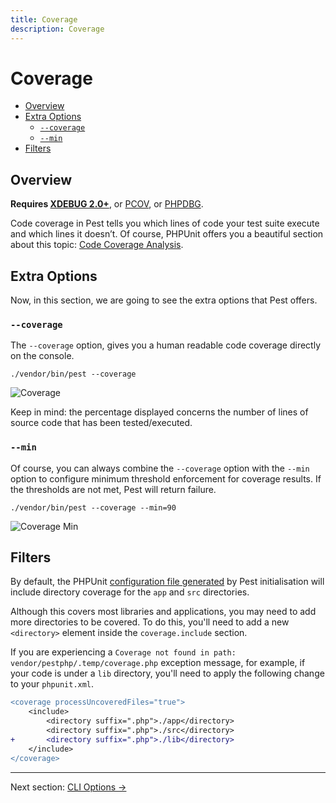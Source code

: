 ```yaml
---
title: Coverage
description: Coverage
---
```


# Coverage

- [Overview](#overview)
- [Extra Options](#extra-options)
    - [`--coverage`](#coverage)
    - [`--min`](#min)
- [Filters](#filters)

<a name="overview"></a>
## Overview

**Requires [XDEBUG 2.0+](https://xdebug.org/docs/install/)**, or [PCOV](https://github.com/krakjoe/pcov), or [PHPDBG](https://www.php.net/manual/en/book.phpdbg.php).

Code coverage in Pest tells you which lines of code your test
suite execute and which lines it doesn’t. Of course, PHPUnit
offers you a beautiful section about this topic: [Code Coverage Analysis](https://phpunit.readthedocs.io/en/9.0/code-coverage-analysis.html).

<a name="extra-options"></a>
## Extra Options

Now, in this section, we are going to see the extra options that Pest offers.

<a name="coverage"></a>
### `--coverage`

The `--coverage` option, gives you a human readable code coverage
directly on the console.

```
./vendor/bin/pest --coverage
```

![Coverage](/assets/img/coverage.png)

Keep in mind: the percentage displayed concerns the number of lines
of source code that has been tested/executed.

<a name="min"></a>
### `--min`

Of course, you can always combine the `--coverage` option
with the `--min` option to configure minimum threshold enforcement
for coverage results. If the thresholds are not met, Pest will return failure.

```
./vendor/bin/pest --coverage --min=90
```

![Coverage Min](/assets/img/coverage-min.png)

<a name="filters"></a>
## Filters

By default, the PHPUnit [configuration file generated](https://github.com/pestphp/pest-plugin-init/blob/master/stubs/phpunit.xml) by Pest initialisation will include directory coverage for the `app` and `src` directories.

Although this covers most libraries and applications, you may need to add more directories to be covered. To do this, you'll need to add a new `<directory>` element inside the `coverage.include` section.

If you are experiencing a `Coverage not found in path: vendor/pestphp/.temp/coverage.php` exception message, for example, if your code is under a `lib` directory, you'll need to apply the following change to your `phpunit.xml`.

```diff
<coverage processUncoveredFiles="true">
    <include>
        <directory suffix=".php">./app</directory>
        <directory suffix=".php">./src</directory>
+       <directory suffix=".php">./lib</directory>
    </include>
</coverage>
```

---

Next section: [CLI Options →](/docs/cli-options)
